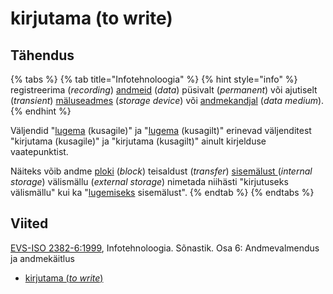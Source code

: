 # kirjutama \(to write\)

## Tähendus

{% tabs %}
{% tab title="Infotehnoloogia" %}
{% hint style="info" %}
registreerima \(_recording_\) [andmeid](andmed-data.md) \(_data_\) püsivalt \(_permanent_\) või ajutiselt \(_transient_\) [mäluseadmes](maeluseade-storage-device.md) \(_storage device_\) või [andmekandjal](andmekandja-data-medium.md) \(_data medium_\).
{% endhint %}

Väljendid "[lugema](lugema-to-read.md) \(kusagile\)"  ja "[lugema](lugema-to-read.md) \(kusagilt\)" erinevad väljenditest "kirjutama \(kusagile\)" ja "kirjutama \(kusagilt\)" ainult kirjelduse vaatepunktist. 

Näiteks võib andme [ploki](plokk-block.md) \(_block_\) teisaldust \(_transfer_\) [sisemälust ](sisemaelu-internal-storage.md)\(_internal storage_\) välismällu \(_external storage_\) nimetada niihästi "kirjutuseks välismällu" kui ka "[lugemiseks](lugema-to-read.md) sisemälust".
{% endtab %}
{% endtabs %}

## Viited

[EVS-ISO 2382-6:1999](https://www.evs.ee/et/evs-iso-2382-6-1999), Infotehnoloogia. Sõnastik. Osa 6: Andmevalmendus ja andmekäitlus

* [kirjutama \(_to write_\)](https://www.eki.ee/dict/its/index.cgi?Q=D09E4BE8-6C03-1014-88DC-FC5F0DBED45A&F=GUID&C01=1&C02=0&C10=1)

